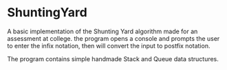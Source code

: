 # ShuntingYard
A basic implementation of the Shunting Yard algorithm made for an assessment at college. the program opens a console and prompts the user to enter the infix notation, then will convert the input to postfix notation.

The program contains simple handmade Stack and Queue data structures.
